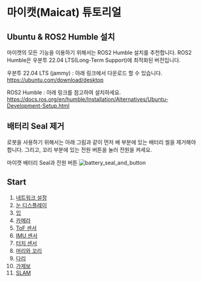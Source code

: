 # 마이캣(Maicat) 튜토리얼

## Ubuntu & ROS2 Humble 설치
마이캣의 모든 기능을 이용하기 위해서는 ROS2 Humble 설치를 추천합니다.
ROS2 Humble은 우분투 22.04 LTS(Long-Term Support)에 최적화된 버전입니다.

우분투 22.04 LTS (jammy) : 아래 링크에서 다운로드 할 수 있습니다.
https://ubuntu.com/download/desktop 

ROS2 Humble : 아래 링크를 참고하여 설치하세요.
https://docs.ros.org/en/humble/Installation/Alternatives/Ubuntu-Development-Setup.html


## 배터리 Seal 제거
로봇을 사용하기 위해서는 아래 그림과 같이 먼저 배 부분에 있는 배터리 씰을 제거해야 합니다.
그리고, 꼬리 부분에 있는 전원 버튼을 눌러 전원을 켜세요.

마이캣 배터리 Seal과 전원 버튼
![battery_seal_and_button](https://github.com/macroact/maicat_tutorial/assets/1587168/f6e47978-816f-41d8-91f3-4013a293acf5)


## Start
1. [네트워크 설정](01_maicat_network/README.md)
2. [눈 디스플레이](02_maicat_eyes/README.md)
3. [입](03_maicat_mouth/README.md)
4. [카메라](04_maicat_camera/README.md)
5. [ToF 센서](05_maicat_tof_sensor/README.md)
6. [IMU 센서](06_maicat_imu_sensor/README.md)
7. [터치 센서](07_maicat_touch_sensor/README.md)
8. [머리와 꼬리](08_maicat_move_head_and_tail/README.md)
9. [다리](09_maicat_move_legs/README.md)
10. [가제보](10_maicat_gazebo/README.md)
11. [SLAM](11_maicat_slam/README.md)
